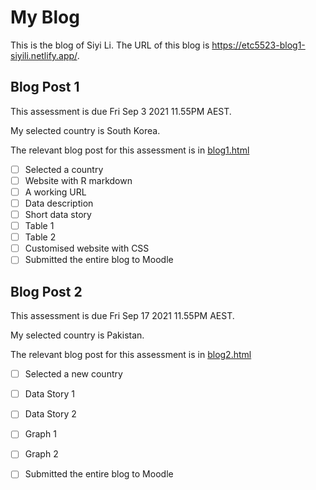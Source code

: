 # My Blog


This is the blog of Siyi Li.
The URL of this blog is https://etc5523-blog1-siyili.netlify.app/.

## Blog Post 1

This assessment is due Fri Sep 3 2021 11.55PM AEST.

My selected country is South Korea.

The relevant blog post for this assessment is in [blog1.html](https://etc5523-blog1-siyili.netlify.app/posts/blog1/)

- [ ] Selected a country
- [ ] Website with R markdown 
- [ ] A working URL
- [ ] Data description
- [ ] Short data story
- [ ] Table 1
- [ ] Table 2
- [ ] Customised website with CSS
- [ ] Submitted the entire blog to Moodle

## Blog Post 2

This assessment is due Fri Sep 17 2021 11.55PM AEST.

My selected country is Pakistan.

The relevant blog post for this assessment is in [blog2.html](https://etc5523-blog1-siyili.netlify.app/posts/blog2/)

- [ ] Selected a new country
- [ ] Data Story 1
- [ ] Data Story 2
- [ ] Graph 1
- [ ] Graph 2
- [ ] Submitted the entire blog to Moodle

